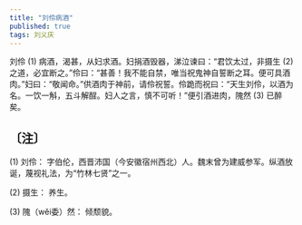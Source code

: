 ```yaml
---
title: "刘伶病酒"
published: true
tags: 刘义庆
---
```


刘伶 (1) 病酒，渴甚，从妇求酒。妇捐酒毁器，涕泣谏曰：“君饮太过，非摄生 (2) 之道，必宜断之。”伶曰：“甚善！我不能自禁，唯当祝鬼神自誓断之耳。便可具酒肉。”妇曰：“敬闻命。”供酒肉于神前，请伶祝誓。伶跪而祝曰：“天生刘伶，以酒为名。一饮一斛，五斗解酲。妇人之言，慎不可听！”便引酒进肉，隗然 (3) 已醉矣。

## 〔注〕

(1) 刘伶： 字伯伦，西晋沛国（今安徽宿州西北）人。魏末曾为建威参军。纵酒放诞，蔑视礼法，为“竹林七贤”之一。

(2) 摄生： 养生。

(3) 隗（wěi委）然： 倾颓貌。